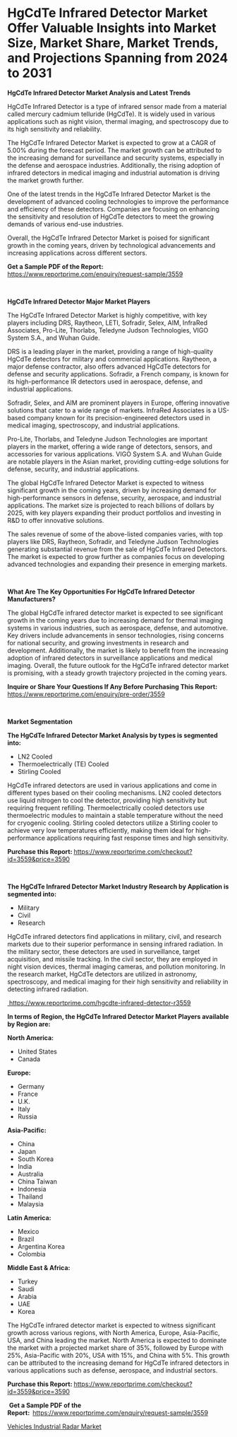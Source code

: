 <p><h1>HgCdTe Infrared Detector Market Offer Valuable Insights into Market Size, Market Share, Market Trends, and Projections Spanning from 2024 to 2031</h1></p><p><strong>HgCdTe Infrared Detector Market Analysis and Latest Trends</strong></p>
<p><p>HgCdTe Infrared Detector is a type of infrared sensor made from a material called mercury cadmium telluride (HgCdTe). It is widely used in various applications such as night vision, thermal imaging, and spectroscopy due to its high sensitivity and reliability.</p><p>The HgCdTe Infrared Detector Market is expected to grow at a CAGR of 5.00% during the forecast period. The market growth can be attributed to the increasing demand for surveillance and security systems, especially in the defense and aerospace industries. Additionally, the rising adoption of infrared detectors in medical imaging and industrial automation is driving the market growth further.</p><p>One of the latest trends in the HgCdTe Infrared Detector Market is the development of advanced cooling technologies to improve the performance and efficiency of these detectors. Companies are focusing on enhancing the sensitivity and resolution of HgCdTe detectors to meet the growing demands of various end-use industries.</p><p>Overall, the HgCdTe Infrared Detector Market is poised for significant growth in the coming years, driven by technological advancements and increasing applications across different sectors.</p></p>
<p><strong>Get a Sample PDF of the Report:&nbsp;</strong> <a href="https://www.reportprime.com/enquiry/request-sample/3559">https://www.reportprime.com/enquiry/request-sample/3559</a></p>
<p>&nbsp;</p>
<p><strong>HgCdTe Infrared Detector Major Market Players</strong></p>
<p><p>The HgCdTe Infrared Detector Market is highly competitive, with key players including DRS, Raytheon, LETI, Sofradir, Selex, AIM, InfraRed Associates, Pro-Lite, Thorlabs, Teledyne Judson Technologies, VIGO System S.A., and Wuhan Guide. </p><p>DRS is a leading player in the market, providing a range of high-quality HgCdTe detectors for military and commercial applications. Raytheon, a major defense contractor, also offers advanced HgCdTe detectors for defense and security applications. Sofradir, a French company, is known for its high-performance IR detectors used in aerospace, defense, and industrial applications.</p><p>Sofradir, Selex, and AIM are prominent players in Europe, offering innovative solutions that cater to a wide range of markets. InfraRed Associates is a US-based company known for its precision-engineered detectors used in medical imaging, spectroscopy, and industrial applications.</p><p>Pro-Lite, Thorlabs, and Teledyne Judson Technologies are important players in the market, offering a wide range of detectors, sensors, and accessories for various applications. VIGO System S.A. and Wuhan Guide are notable players in the Asian market, providing cutting-edge solutions for defense, security, and industrial applications.</p><p>The global HgCdTe Infrared Detector Market is expected to witness significant growth in the coming years, driven by increasing demand for high-performance sensors in defense, security, aerospace, and industrial applications. The market size is projected to reach billions of dollars by 2025, with key players expanding their product portfolios and investing in R&D to offer innovative solutions.</p><p>The sales revenue of some of the above-listed companies varies, with top players like DRS, Raytheon, Sofradir, and Teledyne Judson Technologies generating substantial revenue from the sale of HgCdTe Infrared Detectors. The market is expected to grow further as companies focus on developing advanced technologies and expanding their presence in emerging markets.</p></p>
<p>&nbsp;</p>
<p><strong>What Are The Key Opportunities For HgCdTe Infrared Detector Manufacturers?</strong></p>
<p><p>The global HgCdTe infrared detector market is expected to see significant growth in the coming years due to increasing demand for thermal imaging systems in various industries, such as aerospace, defense, and automotive. Key drivers include advancements in sensor technologies, rising concerns for national security, and growing investments in research and development. Additionally, the market is likely to benefit from the increasing adoption of infrared detectors in surveillance applications and medical imaging. Overall, the future outlook for the HgCdTe infrared detector market is promising, with a steady growth trajectory projected in the coming years.</p></p>
<p><strong>Inquire or Share Your Questions If Any Before Purchasing This Report:</strong> <a href="https://www.reportprime.com/enquiry/pre-order/3559">https://www.reportprime.com/enquiry/pre-order/3559</a></p>
<p>&nbsp;</p>
<p><strong>Market Segmentation</strong></p>
<p><strong>The HgCdTe Infrared Detector Market Analysis by types is segmented into:</strong></p>
<p><ul><li>LN2 Cooled</li><li>Thermoelectrically (TE) Cooled</li><li>Stirling Cooled</li></ul></p>
<p><p>HgCdTe infrared detectors are used in various applications and come in different types based on their cooling mechanisms. LN2 cooled detectors use liquid nitrogen to cool the detector, providing high sensitivity but requiring frequent refilling. Thermoelectrically cooled detectors use thermoelectric modules to maintain a stable temperature without the need for cryogenic cooling. Stirling cooled detectors utilize a Stirling cooler to achieve very low temperatures efficiently, making them ideal for high-performance applications requiring fast response times and high sensitivity.</p></p>
<p><strong>Purchase this Report:&nbsp;</strong><a href="https://www.reportprime.com/checkout?id=3559&price=3590">https://www.reportprime.com/checkout?id=3559&price=3590</a></p>
<p>&nbsp;</p>
<p><strong>The HgCdTe Infrared Detector Market Industry Research by Application is segmented into:</strong></p>
<p><ul><li>Military</li><li>Civil</li><li>Research</li></ul></p>
<p><p>HgCdTe infrared detectors find applications in military, civil, and research markets due to their superior performance in sensing infrared radiation. In the military sector, these detectors are used in surveillance, target acquisition, and missile tracking. In the civil sector, they are employed in night vision devices, thermal imaging cameras, and pollution monitoring. In the research market, HgCdTe detectors are utilized in astronomy, spectroscopy, and medical imaging for their high sensitivity and reliability in detecting infrared radiation.</p></p>
<p><a href="https://www.reportprime.com/hgcdte-infrared-detector-r3559">&nbsp;https://www.reportprime.com/hgcdte-infrared-detector-r3559</a></p>
<p><strong>In terms of Region, the HgCdTe Infrared Detector Market Players available by Region are:</strong></p>
<p>
    <p> <strong> North America: </strong>
        <ul>
            <li>United States</li>
            <li>Canada</li>
        </ul>
        </p> 
    <p> <strong> Europe: </strong>
        <ul>
            <li>Germany</li>
            <li>France</li>
            <li>U.K.</li>
            <li>Italy</li>
            <li>Russia</li>
        </ul>
        </p> 
    <p> <strong> Asia-Pacific: </strong>
        <ul>
            <li>China</li>
            <li>Japan</li>
            <li>South Korea</li>
            <li>India</li>
            <li>Australia</li>
            <li>China Taiwan</li>
            <li>Indonesia</li>
            <li>Thailand</li>
            <li>Malaysia</li>
        </ul>
        </p> 
    <p> <strong> Latin America: </strong>
        <ul>
            <li>Mexico</li>
            <li>Brazil</li>
            <li>Argentina Korea</li>
            <li>Colombia</li>
        </ul>
        </p> 
    <p> <strong> Middle East & Africa: </strong>
        <ul>
            <li>Turkey</li>
            <li>Saudi</li>
            <li>Arabia</li>
            <li>UAE</li>
            <li>Korea</li>
        </ul>
    </p>
    </p>
<p><p>The HgCdTe infrared detector market is expected to witness significant growth across various regions, with North America, Europe, Asia-Pacific, USA, and China leading the market. North America is expected to dominate the market with a projected market share of 35%, followed by Europe with 25%, Asia-Pacific with 20%, USA with 15%, and China with 5%. This growth can be attributed to the increasing demand for HgCdTe infrared detectors in various applications such as defense, aerospace, and industrial sectors.</p></p>
<p><strong>Purchase this Report: </strong><a href="https://www.reportprime.com/checkout?id=3559&price=3590">https://www.reportprime.com/checkout?id=3559&price=3590</a></p>
<p>&nbsp;<strong>Get a Sample PDF of the Report:&nbsp;&nbsp;</strong><a href="https://www.reportprime.com/enquiry/request-sample/3559">https://www.reportprime.com/enquiry/request-sample/3559</a></p>
<p><strong></strong></p>
<p><p><a href="https://github.com/IkeSchumm04/Market-Research-Report-List-1/blob/main/vehicles-industrial-radar-market.md">Vehicles Industrial Radar Market</a></p></p>